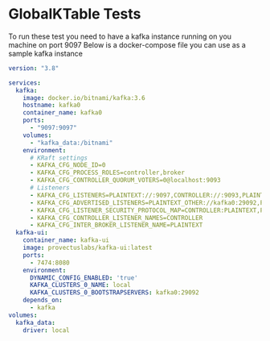 GlobalKTable Tests
==================

To run these test you need to have a kafka instance running on you machine on port 9097
Below is a docker-compose file you can use as a sample kafka instance

```yaml
version: "3.8"

services:
  kafka:
    image: docker.io/bitnami/kafka:3.6
    hostname: kafka0
    container_name: kafka0
    ports:
      - "9097:9097"
    volumes:
      - "kafka_data:/bitnami"
    environment:
      # KRaft settings
      - KAFKA_CFG_NODE_ID=0
      - KAFKA_CFG_PROCESS_ROLES=controller,broker
      - KAFKA_CFG_CONTROLLER_QUORUM_VOTERS=0@localhost:9093
      # Listeners
      - KAFKA_CFG_LISTENERS=PLAINTEXT://:9097,CONTROLLER://:9093,PLAINTEXT_OTHER://:29092
      - KAFKA_CFG_ADVERTISED_LISTENERS=PLAINTEXT_OTHER://kafka0:29092,PLAINTEXT://localhost:9097
      - KAFKA_CFG_LISTENER_SECURITY_PROTOCOL_MAP=CONTROLLER:PLAINTEXT,PLAINTEXT:PLAINTEXT,PLAINTEXT_OTHER:PLAINTEXT
      - KAFKA_CFG_CONTROLLER_LISTENER_NAMES=CONTROLLER
      - KAFKA_CFG_INTER_BROKER_LISTENER_NAME=PLAINTEXT
  kafka-ui:
    container_name: kafka-ui
    image: provectuslabs/kafka-ui:latest
    ports:
      - 7474:8080
    environment:
      DYNAMIC_CONFIG_ENABLED: 'true'
      KAFKA_CLUSTERS_0_NAME: local
      KAFKA_CLUSTERS_0_BOOTSTRAPSERVERS: kafka0:29092
    depends_on:
      - kafka
volumes:
  kafka_data:
    driver: local
```
